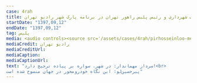 ```yaml
---
case: 4rah
title: بحث بین مشاور معاونت حمل و نقل و ترافیک شهرداری و رئیس پلیس راهور تهران در برنامه پارک شهر رادیو تهران
startDate: "1397,09,12"
endDate: "1397,09,12"
tag: پلیس
media: <audio controls><source src='/assets/cases/4rah/pirhosseinloo-mehmandar.ogg' 'type=audio/ogg'>مرورگر شما از پخش‌کننده صدا پشتیبانی نمی‌کند.</audio>  
mediaCredit: رادیو تهران
mediaCreditUrl:  
mediaCaption:  
mediaCaptionUrl:  
text: "سردار مهماندار: در شهر، سواره بر پیاده ترجیح دارد!<br>
پیرحسین‌لو: این نگاه خودرومحور در جهان منسوخ شده است"
---
```

